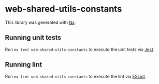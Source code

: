 # web-shared-utils-constants

This library was generated with [Nx](https://nx.dev).

## Running unit tests

Run `nx test web-shared-utils-constants` to execute the unit tests via [Jest](https://jestjs.io).

## Running lint

Run `nx lint web-shared-utils-constants` to execute the lint via [ESLint](https://eslint.org/).
